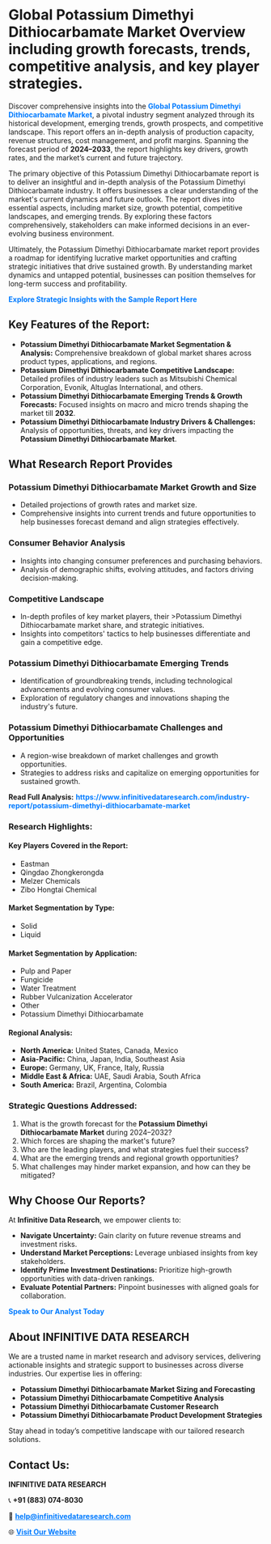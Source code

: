 <h1>Global Potassium Dimethyi Dithiocarbamate Market Overview including growth forecasts, trends, competitive analysis, and key player strategies.</h1>
<p>
Discover comprehensive insights into the 
<a href="https://www.infinitivedataresearch.com/industry-report/potassium-dimethyi-dithiocarbamate-market" rel="dofollow" style="color: #007BFF; text-decoration: none;"><strong>Global Potassium Dimethyi Dithiocarbamate Market</strong></a>, a pivotal industry segment analyzed through its historical development, emerging trends, growth prospects, and competitive landscape. This report offers an in-depth analysis of production capacity, revenue structures, cost management, and profit margins. Spanning the forecast period of <strong>2024–2033</strong>, the report highlights key drivers, growth rates, and the market’s current and future trajectory.
</p>
<p>
The primary objective of this Potassium Dimethyi Dithiocarbamate report is to deliver an insightful and in-depth analysis of the Potassium Dimethyi Dithiocarbamate industry. It offers businesses a clear understanding of the market's current dynamics and future outlook. The report dives into essential aspects, including market size, growth potential, competitive landscapes, and emerging trends. By exploring these factors comprehensively, stakeholders can make informed decisions in an ever-evolving business environment.
</p>
<p>
Ultimately, the Potassium Dimethyi Dithiocarbamate market report provides a roadmap for identifying lucrative market opportunities and crafting strategic initiatives that drive sustained growth. By understanding market dynamics and untapped potential, businesses can position themselves for long-term success and profitability.
</p>
<p>
<a href="https://www.infinitivedataresearch.com/request-sample/reportId=103114" style="color: #007BFF; text-decoration: none;"><strong>Explore Strategic Insights with the Sample Report Here</strong></a>
</p>

<h2>Key Features of the Report:</h2>
<ul>
<li><strong>Potassium Dimethyi Dithiocarbamate Market Segmentation & Analysis:</strong> Comprehensive breakdown of global market shares across product types, applications, and regions.</li>
<li><strong>Potassium Dimethyi Dithiocarbamate Competitive Landscape:</strong> Detailed profiles of industry leaders such as Mitsubishi Chemical Corporation, Evonik, Altuglas International, and others.</li>
<li><strong>Potassium Dimethyi Dithiocarbamate Emerging Trends & Growth Forecasts:</strong> Focused insights on macro and micro trends shaping the market till <strong>2032</strong>.</li>
<li><strong>Potassium Dimethyi Dithiocarbamate Industry Drivers & Challenges:</strong> Analysis of opportunities, threats, and key drivers impacting the <strong>Potassium Dimethyi Dithiocarbamate Market</strong>.</li>
</ul>

<h2>What Research Report Provides</h2>
<h3>Potassium Dimethyi Dithiocarbamate Market Growth and Size</h3>
<ul>
<li>Detailed projections of growth rates and market size.</li>
<li>Comprehensive insights into current trends and future opportunities to help businesses forecast demand and align strategies effectively.</li>
</ul>

<h3>Consumer Behavior Analysis</h3>
<ul>
<li>Insights into changing consumer preferences and purchasing behaviors.</li>
<li>Analysis of demographic shifts, evolving attitudes, and factors driving decision-making.</li>
</ul>

<h3>Competitive Landscape</h3>
<ul>
<li>In-depth profiles of key market players, their >Potassium Dimethyi Dithiocarbamate market share, and strategic initiatives.</li>
<li>Insights into competitors' tactics to help businesses differentiate and gain a competitive edge.</li>
</ul>

<h3>Potassium Dimethyi Dithiocarbamate Emerging Trends</h3>
<ul>
<li>Identification of groundbreaking trends, including technological advancements and evolving consumer values.</li>
<li>Exploration of regulatory changes and innovations shaping the industry's future.</li>
</ul>

<h3>Potassium Dimethyi Dithiocarbamate Challenges and Opportunities</h3>
<ul>
<li>A region-wise breakdown of market challenges and growth opportunities.</li>
<li>Strategies to address risks and capitalize on emerging opportunities for sustained growth.</li>
</ul>
<p><strong>Read Full Analysis:</strong> <a href="https://www.infinitivedataresearch.com/industry-report/potassium-dimethyi-dithiocarbamate-market" rel="dofollow" style="color: #007BFF; text-decoration: none;"><strong>https://www.infinitivedataresearch.com/industry-report/potassium-dimethyi-dithiocarbamate-market</strong></a></p>
<h3>Research Highlights:</h3>
<h4>Key Players Covered in the Report:</h4>
<ul><li>Eastman</li><li>Qingdao Zhongkerongda</li><li>Melzer Chemicals</li><li>Zibo Hongtai Chemical</li></ul>
<h4>Market Segmentation by Type:</h4>
<ul><li>Solid</li><li>Liquid</li></ul>
<h4>Market Segmentation by Application:</h4>
<ul><li>Pulp and Paper</li><li>Fungicide</li><li>Water Treatment</li><li>Rubber Vulcanization Accelerator</li><li>Other</li><li>Potassium Dimethyi Dithiocarbamate</li></ul>

<h4>Regional Analysis:</h4>
<ul>
<li><strong>North America:</strong> United States, Canada, Mexico</li>
<li><strong>Asia-Pacific:</strong> China, Japan, India, Southeast Asia</li>
<li><strong>Europe:</strong> Germany, UK, France, Italy, Russia</li>
<li><strong>Middle East & Africa:</strong> UAE, Saudi Arabia, South Africa</li>
<li><strong>South America:</strong> Brazil, Argentina, Colombia</li>
</ul>

<h3>Strategic Questions Addressed:</h3>
<ol>
<li>What is the growth forecast for the <strong>Potassium Dimethyi Dithiocarbamate Market</strong> during 2024–2032?</li>
<li>Which forces are shaping the market's future?</li>
<li>Who are the leading players, and what strategies fuel their success?</li>
<li>What are the emerging trends and regional growth opportunities?</li>
<li>What challenges may hinder market expansion, and how can they be mitigated?</li>
</ol>

<h2>Why Choose Our Reports?</h2>
<p>At <strong>Infinitive Data Research</strong>, we empower clients to:</p>
<ul>
<li><strong>Navigate Uncertainty:</strong> Gain clarity on future revenue streams and investment risks.</li>
<li><strong>Understand Market Perceptions:</strong> Leverage unbiased insights from key stakeholders.</li>
<li><strong>Identify Prime Investment Destinations:</strong> Prioritize high-growth opportunities with data-driven rankings.</li>
<li><strong>Evaluate Potential Partners:</strong> Pinpoint businesses with aligned goals for collaboration.</li>
</ul>
<p><a href="https://www.infinitivedataresearch.com/industry-report/potassium-dimethyi-dithiocarbamate-market" rel="dofollow" style="color: #007BFF; text-decoration: none;"><strong>Speak to Our Analyst Today</strong></a></p>

<h2>About INFINITIVE DATA RESEARCH</h2>
<p>We are a trusted name in market research and advisory services, delivering actionable insights and strategic support to businesses across diverse industries. Our expertise lies in offering:</p>
<ul>
<li><strong>Potassium Dimethyi Dithiocarbamate Market Sizing and Forecasting</strong></li>
<li><strong>Potassium Dimethyi Dithiocarbamate Competitive Analysis</strong></li>
<li><strong>Potassium Dimethyi Dithiocarbamate Customer Research</strong></li>
<li><strong>Potassium Dimethyi Dithiocarbamate Product Development Strategies</strong></li>
</ul>
<p>Stay ahead in today’s competitive landscape with our tailored research solutions.</p>

<h2>Contact Us:</h2>
<p><strong>INFINITIVE DATA RESEARCH</strong></p>
<p>📞 <strong>+91 (883) 074-8030</strong></p>
<p>📧 <strong><a href="mailto:help@infinitivedataresearch.com" style="color: #007BFF;">help@infinitivedataresearch.com</a></strong></p>
<p>🌐 <strong><a href="https://www.infinitivedataresearch.com" rel="dofollow" style="color: #007BFF;">Visit Our Website</a></strong></p>